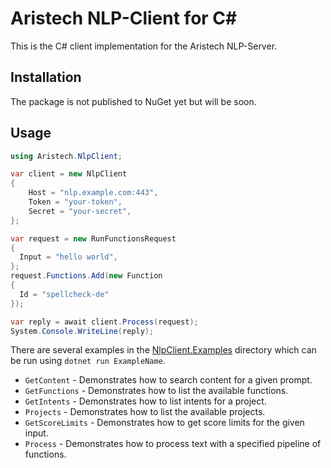 # Aristech NLP-Client for C#

This is the C# client implementation for the Aristech NLP-Server.

## Installation

The package is not published to NuGet yet but will be soon.

<!-- 
```bash
dotnet add package Aristech.NlpClient
``` -->

## Usage

```csharp
using Aristech.NlpClient;

var client = new NlpClient
{
    Host = "nlp.example.com:443",
    Token = "your-token",
    Secret = "your-secret",
};

var request = new RunFunctionsRequest
{
  Input = "hello world",
};
request.Functions.Add(new Function
{
  Id = "spellcheck-de"
});

var reply = await client.Process(request);
System.Console.WriteLine(reply);
```

There are several examples in the [NlpClient.Examples](NlpClient.Examples) directory which can be run using `dotnet run ExampleName`.

- `GetContent` - Demonstrates how to search content for a given prompt.
- `GetFunctions` - Demonstrates how to list the available functions.
- `GetIntents` - Demonstrates how to list intents for a project.
- `Projects` - Demonstrates how to list the available projects.
- `GetScoreLimits` - Demonstrates how to get score limits for the given input.
- `Process` - Demonstrates how to process text with a specified pipeline of functions.

